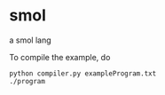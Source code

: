 # smol
a smol lang

To compile the example, do
```
python compiler.py exampleProgram.txt
./program
```
